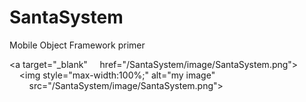 # SantaSystem
Mobile Object Framework primer

<a target="_blank"
    href="/SantaSystem/image/SantaSystem.png">
    <img style="max-width:100%;" alt="my image"
        src="/SantaSystem/image/SantaSystem.png">
</a>

